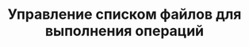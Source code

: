 ---
title: "Управление списком файлов для выполнения операций"
metaTitle: "Syntax Highlighting is the meta title tag for this page"
metaDescription: "This is the meta description for this page"
---
